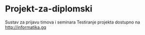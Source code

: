 # Projekt-za-diplomski
Sustav za prijavu timova i seminara
Testiranje projekta dostupno na http://informatika.gq
